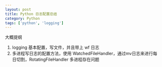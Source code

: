 ```yaml
---
layout: post
title: Python 日志配置总结
category: Python
tags: ['python', 'logging']
---
```


大概提纲
1. logging 基本配置，写文件，并且带上 wf 日志
2. 多进程写日志的配置方法，使用 WatchedFileHandler，通过mv日志来进行每日切割，RotatingFileHandler 多进程存在问题